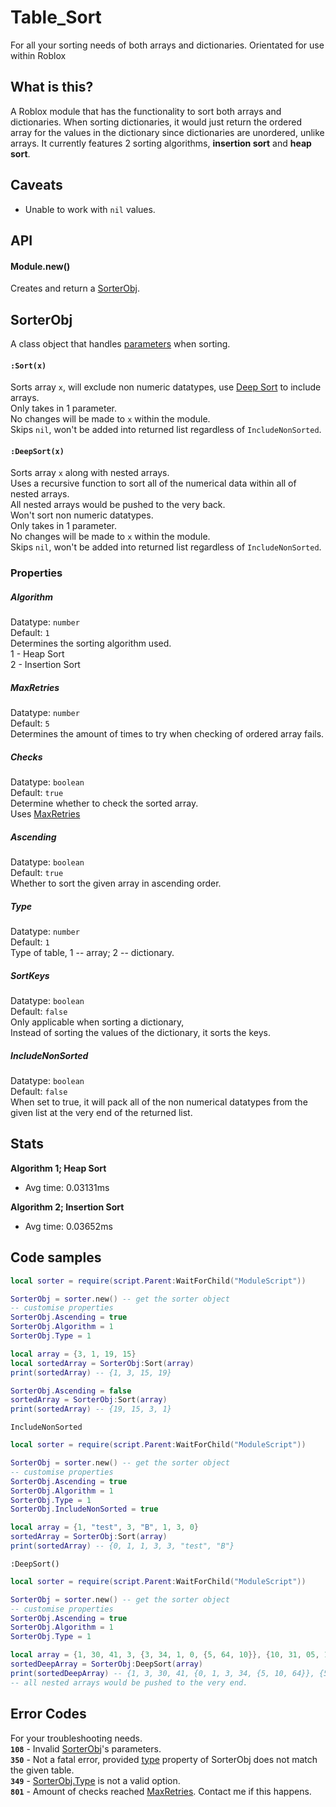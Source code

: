 # Table_Sort
For all your sorting needs of both arrays and dictionaries.
Orientated for use within Roblox

## What is this?
A Roblox module that has the functionality to sort both arrays and dictionaries.
When sorting dictionaries, it would just return the ordered array for the values in the dictionary since dictionaries are unordered, unlike arrays.
It currently features 2 sorting algorithms, **insertion sort** and **heap sort**.

## Caveats
- Unable to work with `nil` values.

## API
#### Module.new()
Creates and return a [SorterObj](https://github.com/FadedJayden/Table_Sort/blob/main/README.md#sorterobj).

## SorterObj
A class object that handles [parameters](https://github.com/FadedJayden/Table_Sort#properties) when sorting.
#### `:Sort(x)`
Sorts array `x`, will exclude non numeric datatypes, use [Deep Sort](https://github.com/FadedJayden/Table_Sort/blob/main/README.md#deepsortx) to include arrays.\
Only takes in 1 parameter.\
No changes will be made to `x` within the module.\
Skips `nil`, won't be added into returned list regardless of `IncludeNonSorted`.

#### `:DeepSort(x)`
Sorts array `x` along with nested arrays.\
Uses a recursive function to sort all of the numerical data within all of nested arrays.\
All nested arrays would be pushed to the very back.\
Won't sort non numeric datatypes.\
Only takes in 1 parameter.\
No changes will be made to `x` within the module.\
Skips `nil`, won't be added into returned list regardless of `IncludeNonSorted`.

### Properties
##### Algorithm
Datatype: `number`\
Default: `1`\
Determines the sorting algorithm used.\
1 - Heap Sort\
2 - Insertion Sort

##### MaxRetries
Datatype: `number`\
Default: `5`\
Determines the amount of times to try when checking of ordered array fails.

##### Checks
Datatype: `boolean`\
Default: `true`\
Determine whether to check the sorted array.\
Uses [MaxRetries](https://github.com/FadedJayden/Table_Sort/blob/main/README.md#maxretries)

##### Ascending
Datatype: `boolean`\
Default: `true`\
Whether to sort the given array in ascending order.

##### Type
Datatype: `number`\
Default: `1`\
Type of table, 1 -- array; 2 -- dictionary.

##### SortKeys
Datatype: `boolean`\
Default: `false`\
Only applicable when sorting a dictionary,\
Instead of sorting the values of the dictionary, it sorts the keys.

##### IncludeNonSorted
Datatype: `boolean`\
Default: `false`\
When set to true, it will pack all of the non numerical datatypes from the given list at the very end of the returned list.

## Stats
**Algorithm 1; Heap Sort**
- Avg time: 0.03131ms

**Algorithm 2; Insertion Sort**
- Avg time: 0.03652ms

## Code samples
```lua
local sorter = require(script.Parent:WaitForChild("ModuleScript"))

SorterObj = sorter.new() -- get the sorter object
-- customise properties
SorterObj.Ascending = true
SorterObj.Algorithm = 1
SorterObj.Type = 1

local array = {3, 1, 19, 15}
local sortedArray = SorterObj:Sort(array)
print(sortedArray) -- {1, 3, 15, 19}

SorterObj.Ascending = false
sortedArray = SorterObj:Sort(array)
print(sortedArray) -- {19, 15, 3, 1}
```

`IncludeNonSorted`
```lua
local sorter = require(script.Parent:WaitForChild("ModuleScript"))

SorterObj = sorter.new() -- get the sorter object
-- customise properties
SorterObj.Ascending = true
SorterObj.Algorithm = 1
SorterObj.Type = 1
SorterObj.IncludeNonSorted = true

local array = {1, "test", 3, "B", 1, 3, 0} 
sortedArray = SorterObj:Sort(array)
print(sortedArray) -- {0, 1, 1, 3, 3, "test", "B"}
```

`:DeepSort()`
```lua
local sorter = require(script.Parent:WaitForChild("ModuleScript"))

SorterObj = sorter.new() -- get the sorter object
-- customise properties
SorterObj.Ascending = true
SorterObj.Algorithm = 1
SorterObj.Type = 1

local array = {1, 30, 41, 3, {3, 34, 1, 0, {5, 64, 10}}, {10, 31, 05, 10, 11}}
sortedDeepArray = SorterObj:DeepSort(array)
print(sortedDeepArray) -- {1, 3, 30, 41, {0, 1, 3, 34, {5, 10, 64}}, {5, 10, 10, 11, 31}}
-- all nested arrays would be pushed to the very end.
```

## Error Codes
For your troubleshooting needs.\
**`108`** - Invalid [SorterObj](https://github.com/FadedJayden/Table_Sort/blob/main/README.md#sorterobj)'s parameters.\
**`350`** - Not a fatal error, provided [type](https://github.com/FadedJayden/Table_Sort/blob/main/README.md#type) property of SorterObj does not match the given table.\
**`349`** - [SorterObj.Type](https://github.com/FadedJayden/Table_Sort/blob/main/README.md#type) is not a valid option.\
**`801`** - Amount of checks reached [MaxRetries](https://github.com/FadedJayden/Table_Sort/blob/main/README.md#maxretries). Contact me if this happens.
